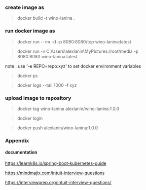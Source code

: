 ### create image as

> docker build -t wino-lanina .

### run docker image as 

> docker run --rm -d -p 8080:8080/tcp wino-lanina:latest
 
> docker run -v C:\Users\alexlanin\MyPictures:/root/media -p 8080:8080 wino-lanina:latest
 
note : use '-e REPO=repo:xyz' to set docker environment variables

> docker ps
 
> docker logs --tail 1000 -f xyz
 
### upload image to repository 

> docker tag wino-lanina alexlanin/wino-lanina:1.0.0

> docker login

> docker push alexlanin/wino-lanina:1.0.0
 

### Appendix

#### documentation

https://learnk8s.io/spring-boot-kubernetes-guide

https://mindmajix.com/intuit-interview-questions

https://interviewprep.org/intuit-interview-questions/

